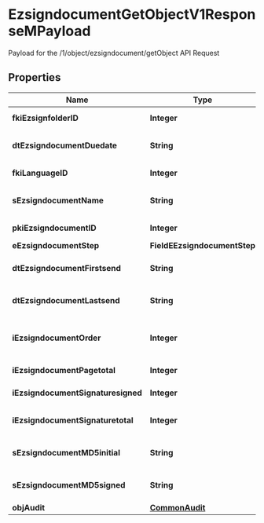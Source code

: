 

# EzsigndocumentGetObjectV1ResponseMPayload

Payload for the /1/object/ezsigndocument/getObject API Request
## Properties

Name | Type | Description | Notes
------------ | ------------- | ------------- | -------------
**fkiEzsignfolderID** | **Integer** | The unique ID of the Ezsignfolder | 
**dtEzsigndocumentDuedate** | **String** | The maximum date and time at which the document can be signed. | 
**fkiLanguageID** | **Integer** | The unique ID of the Language.  Valid values:  |Value|Description| |-|-| |1|French| |2|English| | 
**sEzsigndocumentName** | **String** | The name of the document that will be presented to Ezsignfoldersignerassociations | 
**pkiEzsigndocumentID** | **Integer** | The unique ID of the Ezsigntemplate | 
**eEzsigndocumentStep** | **FieldEEzsigndocumentStep** |  | 
**dtEzsigndocumentFirstsend** | **String** | The date and time when the Ezsigndocument was first sent. | 
**dtEzsigndocumentLastsend** | **String** | The date and time when the Ezsigndocument was sent the last time. | 
**iEzsigndocumentOrder** | **Integer** | The order in which the Ezsigndocument will be presented to the signatory in the Ezsignfolder. | 
**iEzsigndocumentPagetotal** | **Integer** | The number of pages in the Ezsigndocument. | 
**iEzsigndocumentSignaturesigned** | **Integer** | The number of signatures that were signed in the document. | 
**iEzsigndocumentSignaturetotal** | **Integer** | The number of total signatures that were requested in the Ezsigndocument. | 
**sEzsigndocumentMD5initial** | **String** | MD5 Hash of the initial PDF Document before signatures were applied to it. | 
**sEzsigndocumentMD5signed** | **String** | MD5 Hash of the final PDF Document after all signatures were applied to it. | 
**objAudit** | [**CommonAudit**](CommonAudit.md) |  | 



